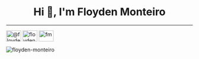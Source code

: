 <h1 align="center">Hi 👋, I'm Floyden Monteiro</h1>


<hr>
<p align="left">
<a href="https://twitter.com/@floydenmonteiro" target="blank"><img align="center" src="https://raw.githubusercontent.com/rahuldkjain/github-profile-readme-generator/master/src/images/icons/Social/twitter.svg" alt="@floydenmonteiro" height="30" width="40" /></a>
<a href="https://linkedin.com/in/floyden montiero" target="blank"><img align="center" src="https://raw.githubusercontent.com/rahuldkjain/github-profile-readme-generator/master/src/images/icons/Social/linked-in-alt.svg" alt="floyden montiero" height="30" width="40" /></a>
<a href="https://instagram.com/fm" target="blank"><img align="center" src="https://raw.githubusercontent.com/rahuldkjain/github-profile-readme-generator/master/src/images/icons/Social/instagram.svg" alt="fm" height="30" width="40" /></a>
</p>

<p align="left"> <img src="https://komarev.com/ghpvc/?username=floyden-monteiro&label=Profile%20views&color=0e75b6&style=flat" alt="floyden-monteiro" /> </p>


